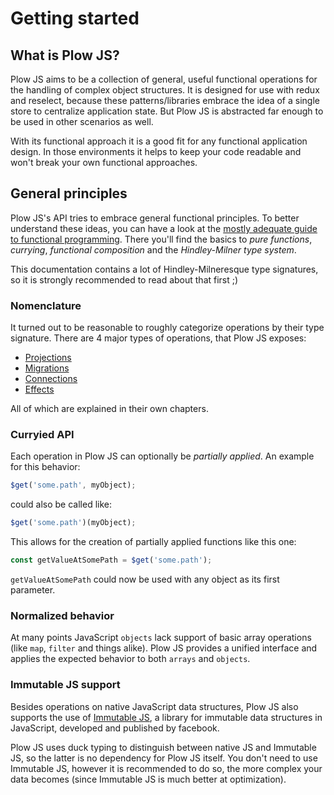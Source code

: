 # Getting started

## What is Plow JS?

Plow JS aims to be a collection of general, useful functional operations for the handling of complex object structures. It is designed for use with redux and reselect, because these patterns/libraries embrace the idea of a single store to centralize application state. But Plow JS is abstracted far enough to be used in other scenarios as well.

With its functional approach it is a good fit for any functional application design. In those environments it helps to keep your code readable and won't break your own functional approaches.

## General principles

Plow JS's API tries to embrace general functional principles. To better understand these ideas, you can have a look at the [mostly adequate guide to functional programming](https://drboolean.gitbooks.io/mostly-adequate-guide/content/). There you'll find the basics to *pure functions*, *currying*, *functional composition* and the *Hindley-Milner type system*.

This documentation contains a lot of Hindley-Milneresque type signatures, so it is strongly recommended to read about that first ;)

### Nomenclature

It turned out to be reasonable to roughly categorize operations by their type signature. There are 4 major types of operations, that Plow JS exposes:

* [Projections](projections.md)
* [Migrations](migrations.md)
* [Connections](connections.md)
* [Effects](effects.md)

All of which are explained in their own chapters.

### Curryied API

Each operation in Plow JS can optionally be *partially applied*. An example for this behavior:

```js
$get('some.path', myObject);
```

could also be called like:

```js
$get('some.path')(myObject);
```

This allows for the creation of partially applied functions like this one:

```js
const getValueAtSomePath = $get('some.path');
```

`getValueAtSomePath` could now be used with any object as its first parameter.

### Normalized behavior

At many points JavaScript `objects` lack support of basic array operations (like `map`, `filter` and things alike). Plow JS provides a unified interface and applies the expected behavior to both `arrays` and `objects`.

### Immutable JS support

Besides operations on native JavaScript data structures, Plow JS also supports the use of [Immutable JS](http://facebook.github.io/immutable-js/), a library for immutable data structures in JavaScript, developed and published by facebook.

Plow JS uses duck typing to distinguish between native JS and Immutable JS, so the latter is no dependency for Plow JS itself. You don't need to use Immutable JS, however it is recommended to do so, the more complex your data becomes (since Immutable JS is much better at optimization).
